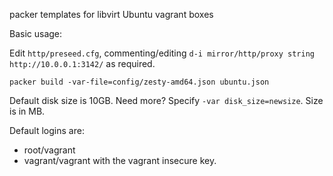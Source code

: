 packer templates for libvirt Ubuntu vagrant boxes

Basic usage:

Edit `http/preseed.cfg`, commenting/editing `d-i mirror/http/proxy string http://10.0.0.1:3142/` as required.

`packer build -var-file=config/zesty-amd64.json ubuntu.json`

Default disk size is 10GB. Need more? Specify `-var disk_size=newsize`. Size is in MB.

Default logins are:
* root/vagrant 
* vagrant/vagrant with the vagrant insecure key.
